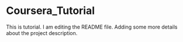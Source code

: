 # Coursera_Tutorial
This is tutorial.
I am editing the README file. Adding some more details about the project description.
